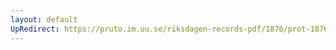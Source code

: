 ```yaml
---
layout: default
UpRedirect: https://pruto.im.uu.se/riksdagen-records-pdf/1876/prot-1876--fk--006/prot-1876--fk--006_019.pdf
---
```

